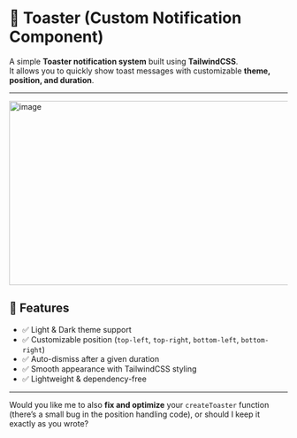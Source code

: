 # 🥪 Toaster (Custom Notification Component)

A simple **Toaster notification system** built using **TailwindCSS**.  
It allows you to quickly show toast messages with customizable **theme, position, and duration**.

---

<img width="744" height="333" alt="image" src="https://github.com/user-attachments/assets/3145c03e-c25a-4075-9e14-346f821aae9a" />

## 🚀 Features
- ✅ Light & Dark theme support  
- ✅ Customizable position (`top-left`, `top-right`, `bottom-left`, `bottom-right`)  
- ✅ Auto-dismiss after a given duration  
- ✅ Smooth appearance with TailwindCSS styling  
- ✅ Lightweight & dependency-free  

---
Would you like me to also **fix and optimize** your `createToaster` function (there’s a small bug in the position handling code), or should I keep it exactly as you wrote?
